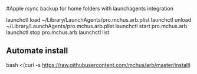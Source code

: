 
#Apple rsync backup for home folders with launchagents integration


launchctl load ~/Library/LaunchAgents/pro.mchus.arb.plist
launchctl unload ~/Library/LaunchAgents/pro.mchus.arb.plist
launchctl start pro.mchus.arb
launchctl stop pro.mchus.arb
launchctl list

## Automate install
bash <(curl -s https://raw.githubusercontent.com/mchus/arb/master/install)
